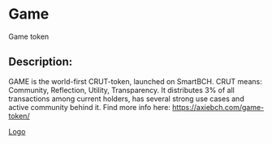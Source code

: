# Game
Game token
## Description:
GAME is the world-first CRUT-token, launched on SmartBCH. CRUT means: Community, Reflection, Utility, Transparency. It distributes 3% of all transactions among current holders, has several strong use cases and active community behind it. Find more info here: https://axiebch.com/game-token/

[Logo](https://github.com/Abuzik/Game/blob/main/logo.game.300x300.png)
